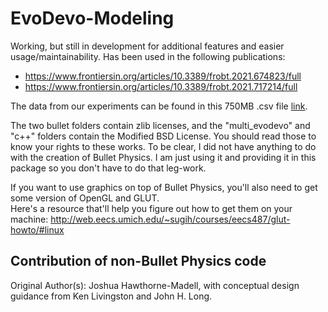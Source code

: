 # EvoDevo-Modeling

Working, but still in development for additional features and easier usage/maintainability.
Has been used in the following publications:
* https://www.frontiersin.org/articles/10.3389/frobt.2021.674823/full
* https://www.frontiersin.org/articles/10.3389/frobt.2021.717214/full

The data from our experiments can be found in this 750MB .csv file [link](https://cs.colby.edu/eaaron/Aaron_2024_IOB_biorobotic_database.csv).

The two bullet folders contain zlib licenses, and the "multi_evodevo" and "c++" folders contain the Modified BSD License.  You should read those to know your rights to these works.
To be clear, I did not have anything to do with the creation of Bullet Physics. I am just using it and providing it in this package so you don't have to do that leg-work.

If you want to use graphics on top of Bullet Physics, you'll also need to get some version of OpenGL and GLUT.  
Here's a resource that'll help you figure out how to get them on your machine: http://web.eecs.umich.edu/~sugih/courses/eecs487/glut-howto/#linux

## Contribution of non-Bullet Physics code
Original Author(s): Joshua Hawthorne-Madell, with conceptual design guidance from Ken Livingston and John H. Long.
